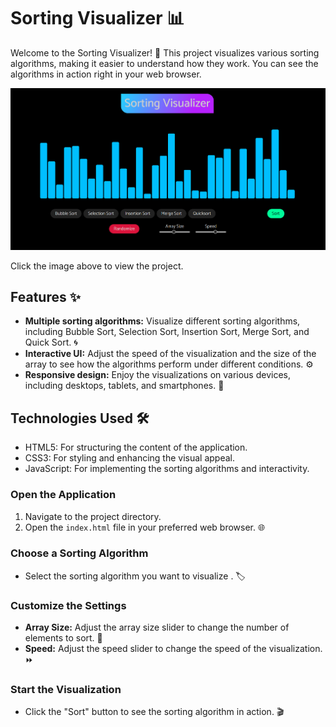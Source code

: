 # Sorting Visualizer 📊

Welcome to the Sorting Visualizer! 🎉 This project visualizes various sorting algorithms, making it easier to understand how they work. You can see the algorithms in action right in your web browser.

[![Sorting Visualizer](preview.png)](https://eclectic-alpaca-b91896.netlify.app/)

Click the image above to view the project.

## Features ✨

- **Multiple sorting algorithms:** Visualize different sorting algorithms, including Bubble Sort, Selection Sort, Insertion Sort, Merge Sort, and Quick Sort. 🌀
- **Interactive UI:** Adjust the speed of the visualization and the size of the array to see how the algorithms perform under different conditions. ⚙️
- **Responsive design:** Enjoy the visualizations on various devices, including desktops, tablets, and smartphones. 📱

## Technologies Used 🛠️

- HTML5: For structuring the content of the application.
- CSS3: For styling and enhancing the visual appeal.
- JavaScript: For implementing the sorting algorithms and interactivity.

### Open the Application

1. Navigate to the project directory.
2. Open the `index.html` file in your preferred web browser. 🌐

### Choose a Sorting Algorithm

- Select the sorting algorithm you want to visualize . 🏷️

### Customize the Settings

- **Array Size:** Adjust the array size slider to change the number of elements to sort. 📏
- **Speed:** Adjust the speed slider to change the speed of the visualization. ⏩

### Start the Visualization

- Click the "Sort" button to see the sorting algorithm in action. 🎬
